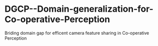 # DGCP--Domain-generalization-for-Co-operative-Perception
Briding domain gap for efficent camera feature sharing in Co-operative Perception
